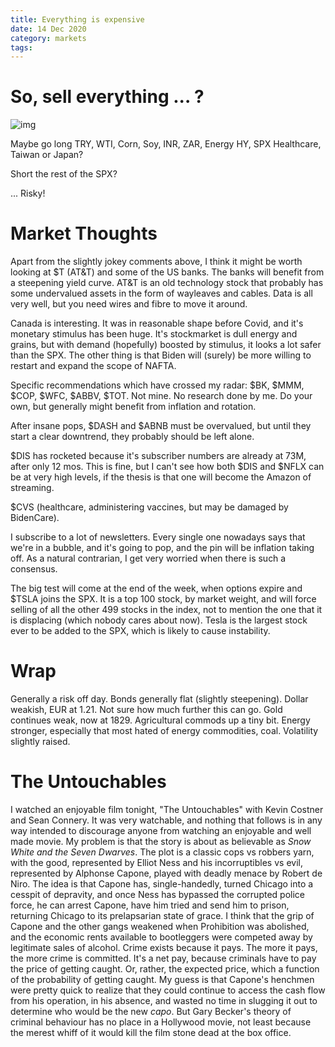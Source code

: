 ```yaml
---
title: Everything is expensive
date: 14 Dec 2020
category: markets
tags:
---
```


#  So, sell everything ... ?

![img](https://tme2.nyc3.digitaloceanspaces.com/images/56a12847408c99eb1846821f9961d98a)

Maybe go long TRY, WTI, Corn, Soy, INR, ZAR, Energy HY, SPX Healthcare, Taiwan or Japan?

Short the rest of the SPX?

... Risky!

# Market Thoughts

Apart from the slightly jokey comments above, I think it might be worth looking at $T (AT&T) and some of the US banks. 
The banks will benefit from a steepening yield curve.
AT&T is an old technology stock that probably has some undervalued assets in the form of wayleaves and cables. 
Data is all very well, but you need wires and fibre to move it around.

Canada is interesting. It was in reasonable shape before Covid, and it's monetary stimulus has been huge.
It's stockmarket is dull energy and grains, but with demand (hopefully) boosted by stimulus, it looks a lot safer than the SPX.
The other thing is that Biden will (surely) be more willing to restart and expand the scope of NAFTA. 

Specific recommendations which have crossed my radar: $BK, $MMM, $COP, $WFC, $ABBV, $TOT. Not mine. No research done by me. 
Do your own, but generally might benefit from inflation and rotation.

After insane pops, $DASH and $ABNB must be overvalued, but until they start a clear downtrend, they probably should be left alone.

$DIS has rocketed because it's subscriber numbers are already at 73M, after only 12 mos. 
This is fine, but I can't see how both $DIS and $NFLX can be at very high levels, if the thesis is that one will become the Amazon of streaming.

$CVS (healthcare, administering vaccines, but may be damaged by BidenCare).

I subscribe to a lot of newsletters.
Every single one nowadays says that we're in a bubble, and it's going to pop, and the pin will be inflation taking off.
As a natural contrarian, I get very worried when there is such a consensus.

The big test will come at the end of the week, when options expire and $TSLA joins the SPX. It is a  top 100 stock, by market weight, and will force selling of all the other 499 stocks in the index, not to mention the one that it is displacing (which nobody cares about now). Tesla is the largest stock ever to be added to the SPX, which is likely to cause instability.

# Wrap

Generally a risk off day.
Bonds generally flat (slightly steepening).
Dollar weakish, EUR at 1.21. Not sure how much further this can go.
Gold continues weak, now at 1829. 
Agricultural commods up a tiny bit.
Energy stronger, especially that most hated of energy commodities, coal.
Volatility slightly raised.

# The Untouchables

I watched an enjoyable film tonight, "The Untouchables" with Kevin Costner and Sean Connery.
It was very watchable, and nothing that follows is in any way intended to discourage anyone from watching an enjoyable and well made movie.
My problem is that the story is about as believable as *Snow White and the Seven Dwarves*.
The plot is a classic cops vs robbers yarn, with the good, represented by Elliot Ness and his incorruptibles vs  evil, represented by Alphonse Capone, played with deadly menace by Robert de Niro. 
The idea is that Capone has, single-handedly, turned Chicago into a cesspit of depravity, and once Ness has bypassed the corrupted police force, he can arrest Capone, have him tried and send him to prison, returning Chicago to its prelapsarian state of grace.
I think that the grip of Capone and the other gangs weakened when Prohibition was abolished, and the economic rents available to bootleggers were competed away by legitimate sales of alcohol.
Crime exists because it pays. The more it pays, the more crime is committed. It's a net pay, because criminals have to pay the price of getting caught. Or, rather, the expected price, which a function of the probability of getting caught.
My guess is that Capone's henchmen were pretty quick to realize that they could continue to access the cash flow from his operation, in his absence, and wasted no time in slugging it out to determine who would be the new _capo_. 
But Gary Becker's theory of criminal behaviour has no place in a Hollywood movie, not least because the merest whiff of it would kill the film stone dead at the box office.
